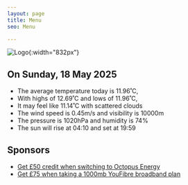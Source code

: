 ```yaml
---
layout: page
title: Menu
seo: Menu

---
```


![Logo](/images/logo.jpg){:width="832px"}

<!-- weather_marker starts -->
## On Sunday, 18 May 2025

- The average temperature today is 11.96˚C,
- With highs of 12.69˚C and lows of 11.96˚C,
- It may feel like 11.14˚C with scattered clouds
- The wind speed is 0.45m/s and visibility is 10000m
- The pressure is 1020hPa and humidity is 74%
- The sun will rise at 04:10 and set at 19:59

<!-- weather_marker ends -->

## Sponsors

- [Get £50 credit when switching to Octopus Energy](https://bit.ly/3oD1nnS)
- [Get £75 when taking a 1000mb YouFibre broadband plan](https://aklam.io/91zWhU?)
